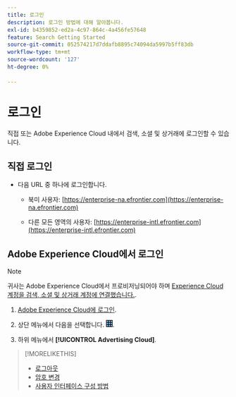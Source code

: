 ```yaml
---
title: 로그인
description: 로그인 방법에 대해 알아봅니다.
exl-id: b4359852-ed2a-4c97-864c-4a456fe57648
feature: Search Getting Started
source-git-commit: 052574217d7ddafb8895c74094da5997b5ff83db
workflow-type: tm+mt
source-wordcount: '127'
ht-degree: 0%

---
```


# 로그인

직접 또는 Adobe Experience Cloud 내에서 검색, 소셜 및 상거래에 로그인할 수 있습니다.

## 직접 로그인

* 다음 URL 중 하나에 로그인합니다.

   * 북미 사용자: [https://enterprise-na.efrontier.com](https://enterprise-na.efrontier.com)

   * 다른 모든 영역의 사용자: [https://enterprise-intl.efrontier.com](https://enterprise-intl.efrontier.com)

## Adobe Experience Cloud에서 로그인

>[!NOTE]
>
>귀사는 Adobe Experience Cloud에서 프로비저닝되어야 하며 [Experience Cloud 계정을 검색, 소셜 및 상거래 계정에 연결했습니다.](https://experiencecloud.adobe.com/resources/help/en_US/mcloud/organizations.html).

1. [Adobe Experience Cloud에 로그인](https://experienceleague.adobe.com/docs/core-services/interface/experience-cloud.html#signin).

1. 상단 메뉴에서 다음을 선택합니다. ![솔루션 선택기](/help/search-social-commerce/assets/menu-icon.png "솔루션 선택기").

1. 하위 메뉴에서 **[!UICONTROL Advertising Cloud]**.

>[!MORELIKETHIS]
>
>* [로그아웃](log-out.md)
>* [암호 변경](/help/search-social-commerce/tools/password-change.md)
>* [사용자 인터페이스 구성 방법](user-interface.md)
